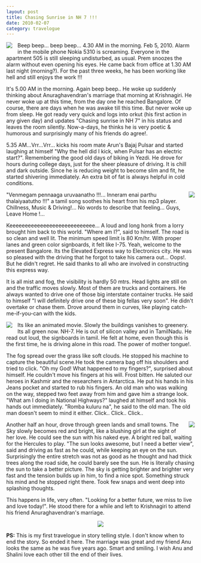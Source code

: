 ```yaml
---
layout: post
title: Chasing Sunrise in NH 7 !!!
date: 2010-02-07
category: travelogue
---
```


<img style="clear: left; float: left; margin-bottom: 1em; margin-right: 1em;" 
src="{{site.url}}/img/alarm-clock-shows-half-past-four.jpg"/>   

Beep beep... beep beep... 4.30 AM in the morning. Feb 5, 2010. Alarm in the mobile phone Nokia 5310 is screaming. Everyone in the apartment 505 is still sleeping undisturbed, as usual. Prem snoozes the alarm without even opening his eyes. He came back from office at 1.30 AM last night (morning?). For the past three weeks, he has been working like hell and still enjoys the work !!!  

It's 5.00 AM in the morning. Again beep beep.. He woke up suddenly thinking about Anuraghavendran's marriage that morning at Krishnagiri. He never woke up at this time, from the day one he reached Bangalore. Of course, there are days when he was awake till this time. But never woke up from sleep. He got ready very quick and logs into orkut (his first action in any given day) and updates "Chasing sunrise in NH 7" in his status and leaves the room silently. Now-a-days, he thinks he is very poetic & humorous and surprisingly many of his friends do agree!.  

5.35 AM...Vrr...Vrr... kicks his room mate Arun's Bajaj Pulsar and started laughing at himself "Why the hell did I kick, when Pulsar has an electric start?". Remembering the good old days of biking in Yezdi. He drove for hours during college days, just for the sheer pleasure of driving. It is chill and dark outside. Since he is reducing weight to become slim and fit, he started shivering immediately. An extra bit of fat is always helpful in cold conditions.  

<img style="clear: right; float: right; margin-bottom: 1em; margin-left: 1em;" 
src="{{site.url}}/img/driving-motorcycle-sunrise.jpg"/>   

"Venmegam pennaaga uruvaanatho !!!... Inneram enai parthu thalaiyaatutho !!!" a tamil song soothes his heart from his mp3 player. Chillness, Music & Driving!... No words to describe that feeling... Guys, Leave Home !...  

Keeeeeeeeeeeeeeeeeeeeeeeeeeee... A loud and long honk from a lorry brought him back to this world. "Where am I?", said to himself. The road is so clean and well lit. The minimum speed limit is 80 Km/hr. With proper lanes and green color signboards, it felt like I-75. Yeah, welcome to the present Bangalore. Its the Elevated Express way to Electronics city. He was so pleased with the driving that he forgot to take his camera out... Oops!. But he didn't regret. He said thanks to all who are involved in constructing this express way.  

It is all mist and fog, the visibility is hardly 50 mtrs. Head lights are still on and the traffic moves slowly. Most of them are trucks and containers. He always wanted to drive one of those big interstate container trucks. He said to himself "I will definitely drive one of these big fellas very soon". He didn't overtake or chase them. Drove around them in curves, like playing catch-me-if-you-can with the kids.  

<img style="clear: left; float: left; margin-bottom: 1em; margin-right: 1em;" 
src="{{site.url}}/img/grass-with-mist.jpg"/>   

Its like an animated movie. Slowly the buildings vanishes to greenery. Its all green now. NH-7. He is out of silicon valley and in TamilNadu. He read out loud, the signboards in tamil. He felt at home, even though this is the first time, he is driving alone in this road. The power of mother tongue!.  

The fog spread over the grass like soft clouds. He stopped his machine to capture the beautiful scene.He took the camera bag off his shoulders and tried to click. "Oh my God! What happened to my fingers?", surprised about himself. He couldn't move his fingers at his will. Frost bitten. He saluted our heroes in Kashmir and the researchers in Antarctica. He put his hands in his Jeans pocket and started to rub his fingers. An old man who was walking on the way, stepped two feet away from him and gave him a strange look. "What am I doing in National Highways?" laughed at himself and took his hands out immediately. "Romba kuluru na", he said to the old man. The old man doesn't seem to mind it either. Click.. Click.. Click..  

<img style="clear: right; float: right; margin-bottom: 1em; margin-left: 1em;" 
src="{{site.url}}/img/krishnagiri-sunrise.jpg"/>   

Another half an hour, drove through green lands and small towns. The Sky slowly becomes red and bright, like a blushing girl at the sight of her love. He could see the sun with his naked eye. A bright red ball, waiting for the Hercules to play. "The sun looks awesome, but I need a better view", said and driving as fast as he could, while keeping an eye on the sun. Surprisingly the entire stretch was not as good as he thought and had thick trees along the road side, he could barely see the sun. He is literally chasing the sun to take a better picture. The sky is getting brighter and brighter very fast and the tension builds up in him, to find a nice spot. Something struck his mind and he stopped right there. Took few snaps and went deep into splashing thoughts.  

This happens in life, very often. "Looking for a better future, we miss to live and love today!". He stood there for a while and left to Krishnagiri to attend his friend Anuraghavendran's marriage.  

<div style="text-align: center;">
<img src="{{site.url}}/img/anuraghavendran-marriage.jpg"/>
</div>  

**PS:** This is my first travelogue in story telling style. I don't know when to end the story. So ended it here. The marriage was great and my friend Anu looks the same as he was five years ago. Smart and smiling. I wish Anu and Shalini love each other till the end of their lives.  

